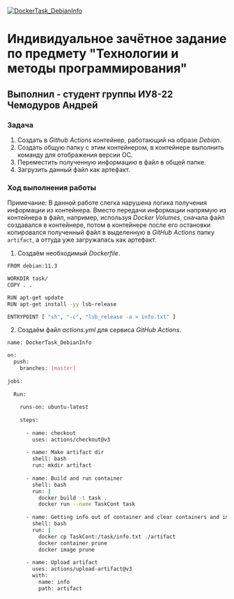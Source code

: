 [![DockerTask_DebianInfo](https://github.com/jo22i/DockerTask/actions/workflows/actions.yml/badge.svg)](https://github.com/jo22i/DockerTask/actions/workflows/actions.yml)

# Индивидуальное зачётное задание по предмету "Технологии и методы программирования"

## Выполнил - студент группы ИУ8-22 Чемодуров Андрей

### Задача

1. Создать в *Github Actions* контейнер, работающий на образе *Debian*.
2. Создать общую папку с этим контейнером, в контейнере выполнить команду для отображения версии ОС.
3. Переместить полученную информацию в файл в общей папке.
4. Загрузить данный файл как артефакт.

### Ход выполнения работы

Примечание: В данной работе слегка нарушена логика получения информации из контейнера. Вместо передачи информации напрямую из контейнера в файл, например, используя *Docker Volumes*, сначала файл создавался в контейнере, потом в контейнере после его остановки копировался полученный файл в выделенную в *GitHub Actions* папку `artifact`, а оттуда уже загружалась как артефакт.

1. Создаём необходимый *Dockerfile*.

```sh
FROM debian:11.3

WORKDIR task/
COPY . .

RUN apt-get update
RUN apt-get install -yy lsb-release

ENTRYPOINT [ "sh", "-c", "lsb_release -a > info.txt" ]
```

2. Создаём файл *actions.yml* для сервиса *GitHub Actions*.

```sh
name: DockerTask_DebianInfo

on:
  push:
    branches: [master]
    
jobs:
  
  Run:
    
    runs-on: ubuntu-latest
    
    steps:
      
      - name: checkout
        uses: actions/checkout@v3
        
      - name: Make artifact dir
        shell: bash
        run: mkdir artifact
        
      - name: Build and run container
        shell: bash
        run: |
          docker build -t task .
          docker run --name TaskCont task
          
      - name: Getting info out of container and clear containers and images
        shell: bash
        run: |
          docker cp TaskCont:/task/info.txt ./artifact
          docker container prune
          docker image prune
          
      - name: Upload artifact
        uses: actions/upload-artifact@v3
        with:
          name: info
          path: artifact
```

